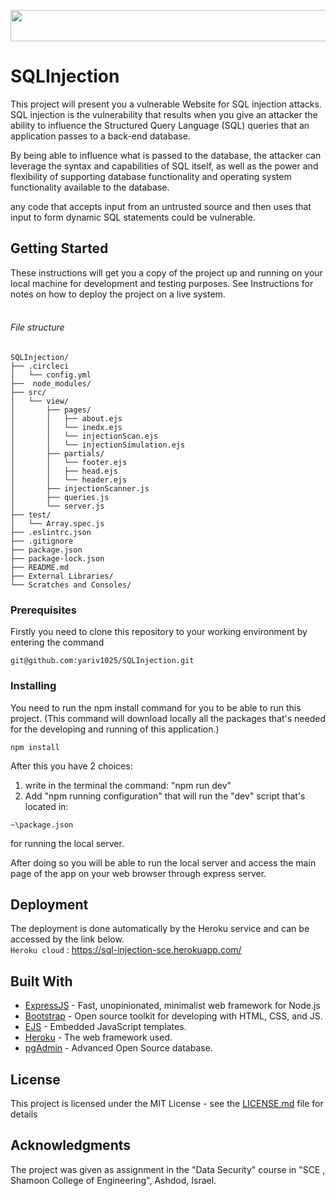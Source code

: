 <p align="center">
  <img width="750" height="50" src="https://i.ibb.co/yQh0gtS/Readme-photo.jpg">
</p>


# SQLInjection

This project will present you a vulnerable Website for SQL injection attacks.<br>
SQL injection is the vulnerability that results when you give an attacker the
 ability to influence the Structured Query Language (SQL) queries that an
  application passes to a back-end database.

By being able to influence what is passed to the database, the attacker can
 leverage the syntax and capabilities of SQL itself, as well as the power and
  flexibility of supporting database functionality and operating system
   functionality available to the database.

any code that accepts input from an untrusted source and then uses that input
 to form dynamic SQL statements could be vulnerable.
 
## Getting Started

These instructions will get you a copy of the project up and running on your local machine for development and testing purposes. See Instructions for notes on how to deploy the project on a live system.
<br>
<br>
###### File structure
```
SQLInjection/
├── .circleci
│   └── config.yml
├──  node_modules/
├── src/
│   └── view/
│       ├── pages/
│       │   ├── about.ejs
│       │   └── inedx.ejs
│       │   └── injectionScan.ejs
│       │   └── injectionSimulation.ejs  
│       ├── partials/
│       │   └── footer.ejs  
│       │   ├── head.ejs
│       │   └── header.ejs
│       ├── injectionScanner.js
│       ├── queries.js
│       └── server.js
├── test/
│   └── Array.spec.js  
├── .eslintrc.json 
├── .gitignore
├── package.json
├── package-lock.json
├── README.md
├── External Libraries/
└── Scratches and Consoles/
```
### Prerequisites

Firstly you need to clone this repository to your working environment by entering the command
```
git@github.com:yariv1025/SQLInjection.git
```

### Installing

You need to run the npm install command for you to be able to run this project.
(This command will download locally all the packages that's needed for the developing and running of this application.)

```
npm install
```

After this you have 2 choices:
1. write in the terminal the command: "npm run dev"
2. Add "npm running configuration" that will run the
 "dev" script that's located in:
```
~\package.json
```
 for running the local server.
 
After doing so you will be able to run the local server and access the main
 page of the app on your web browser through express server.


## Deployment

The deployment is done automatically by the Heroku service and can be
 accessed by the link below.<br>
`Heroku cloud` : https://sql-injection-sce.herokuapp.com/

## Built With

* [ExpressJS](https://expressjs.com/) - Fast, unopinionated, minimalist web framework for Node.js
* [Bootstrap](https://getbootstrap.com/) - Open source toolkit for developing with HTML, CSS, and JS.
* [EJS](https://ejs.co/) - Embedded JavaScript templates.
* [Heroku](https://www.heroku.com/platform) - The web framework used.
* [pgAdmin](https://www.pgadmin.org/) - Advanced Open Source database. 

## License

This project is licensed under the MIT License - see the [LICENSE.md](https://www.mit.edu/~amini/LICENSE.md) file for details

## Acknowledgments
The project was given as assignment in the "Data Security" course in "SCE
, Shamoon College of Engineering", Ashdod, Israel.
